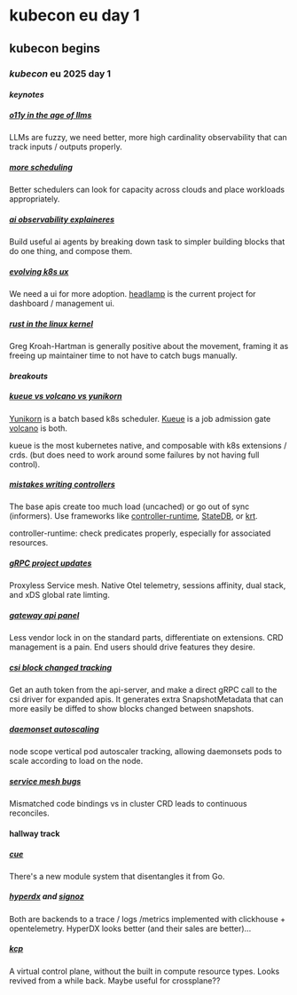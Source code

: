 # kubecon eu day 1

## kubecon begins

### _kubecon_ eu 2025 day 1

#### _keynotes_

##### [o11y in the age of llms](https://kccnceu2025.sched.com/event/1txBR/keynote-into-the-black-box-observability-in-the-age-of-llms-christine-yen-ceo-and-cofounder-honeycomb)

LLMs are fuzzy, we need better, 
more high cardinality observability that can track inputs / outputs properly.

##### [more scheduling](https://kccnceu2025.sched.com/event/1txBU/sponsored-keynote-the-cloud-and-your-is-not-infinite-dynamic-scheduling-at-every-layer-corentin-debains-software-engineer-google-laura-lorenz-software-engineer-google)

Better schedulers can look for capacity across clouds and place workloads appropriately.

##### [ai observability explaineres](https://kccnceu2025.sched.com/event/1txBX/keynote-ai-enabled-observability-explainers-we-actually-did-something-with-ai-vijay-samuel-principal-mts-architect-ebay)

Build useful ai agents by breaking down task to simpler building blocks
that do one thing, and compose them.

##### [evolving k8s ux](https://kccnceu2025.sched.com/event/1txBv/sponsored-keynote-evolving-the-kubernetes-user-experience-andrew-randall-principal-product-manager-microsoft)

We need a ui for more adoption.
[headlamp](https://github.com/kubernetes-sigs/headlamp)
is the current project for dashboard / management ui.

##### [rust in the linux kernel](https://kccnceu2025.sched.com/event/1xBJR/keynote-rust-in-the-linux-kernel-a-new-era-for-cloud-native-performance-and-security-greg-kroah-hartman-linux-kernel-maintainer-fellow-the-linux-foundation)

Greg Kroah-Hartman is generally positive about the movement,
framing it as freeing up maintainer time to not have to catch bugs manually.

#### _breakouts_

##### [kueue vs volcano vs yunikorn](https://kccnceu2025.sched.com/event/1txHR/a-comparative-analysis-of-kueue-volcano-and-yunikorn-wei-huang-apple-shiming-zhang-daocloud)

[Yunikorn](https://yunikorn.apache.org/) is a batch based k8s scheduler.
[Kueue](https://github.com/kubernetes-sigs/kueue) is a job admission gate
[volcano](https://volcano.sh/en/) is both.

kueue is the most kubernetes native, and composable with k8s extensions / crds.
(but does need to work around some failures by not having full control).

##### [mistakes writing controllers](https://kccnceu2025.sched.com/event/1tx7B/dont-write-controllers-like-charlie-dont-does-avoiding-common-kubernetes-controller-mistakes-nick-young-isovalent-at-cisco)

The base apis create too much load (uncached) or go out of sync (informers).
Use frameworks like [controller-runtime](https://github.com/kubernetes-sigs/controller-runtime), 
[StateDB](https://github.com/cilium/statedb), 
or [krt](https://github.com/istio/istio/blob/master/pkg/kube/krt/README.md).

controller-runtime: check predicates properly, especially for associated resources.

##### [gRPC project updates](https://kccnceu2025.sched.com/event/1tcy8/whats-new-in-grpc-kevin-nilson-google)

Proxyless Service mesh. Native Otel telemetry, sessions affinity, dual stack, and xDS global rate limting.

##### [gateway api panel](https://kccnceu2025.sched.com/event/1txAr/taming-the-traffic-selecting-the-perfect-gateway-implementation-for-you-spencer-hance-google-arko-dasgupta-tetrate-christine-kim-isovalent-at-cisco-kate-osborn-nginxf5-mike-morris-microsoft)

Less vendor lock in on the standard parts,
differentiate on extensions.
CRD management is a pain.
End users should drive features they desire.

##### [csi block changed tracking](https://kccnceu2025.sched.com/event/1txF7/kubernetes-backup-legitimized-csi-changed-block-tracking-has-arrived-mark-lavi-carl-braganza-prasad-ghangal-veeam-xing-yang-vmware-by-broadcom)

Get an auth token from the api-server,
and make a direct gRPC call to the csi driver for expanded apis.
It generates extra SnapshotMetadata that can more easily be diffed to show blocks changed between snapshots.

##### [daemonset autoscaling](https://kccnceu2025.sched.com/event/1tx8F/the-next-generation-of-daemonset-autoscaling-adam-bernot-google-cloud-bryan-boreham-grafana-labs)

node scope vertical pod autoscaler tracking,
allowing daemonsets pods to scale according to load on the node.

##### [service mesh bugs](https://kccnceu2025.sched.com/event/1txHj/museum-of-weird-bugs-our-favorites-from-8-years-of-service-mesh-debugging-alex-leong-buoyant)

Mismatched code bindings vs in cluster CRD leads to continuous reconciles.

#### hallway track

##### [cue](https://cuelang.org/)

There's a new module system that disentangles it from Go.

##### [hyperdx](https://www.hyperdx.io/) and [signoz](https://signoz.io/)

Both are backends to a trace / logs /metrics implemented with clickhouse + opentelemetry.
HyperDX looks better (and their sales are better)...

##### [kcp](https://www.kcp.io/)

A virtual control plane, without the built in compute resource types.
Looks revived from a while back.
Maybe useful for crossplane??
